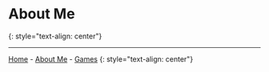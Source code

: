 # About Me
{: style="text-align: center"}

---

[Home](https://keththemeifwa.github.io) - [About Me](aboutme) - [Games](games)
{: style="text-align: center"}
